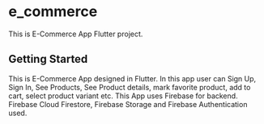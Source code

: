 # e_commerce

This is E-Commerce App Flutter project.

## Getting Started

This is E-Commerce App designed in Flutter. In this app user can Sign Up, Sign In, See Products, See Product details, mark favorite product, add to cart, select product variant etc. This App uses Firebase for backend. Firebase Cloud Firestore, Firebase Storage and Firebase Authentication used.
